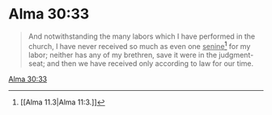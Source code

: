 # Alma 30:33

> And notwithstanding the many labors which I have performed in the church, I have never received so much as even one <u>senine</u>[^a] for my labor; neither has any of my brethren, save it were in the judgment-seat; and then we have received only according to law for our time.

[Alma 30:33](https://www.churchofjesuschrist.org/study/scriptures/bofm/alma/30?lang=eng&id=p33#p33)


[^a]: [[Alma 11.3|Alma 11:3.]]
